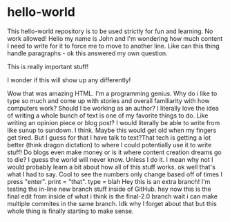 # hello-world
This hello-world repository is to be used strictly for fun and learning. No work allowed!
Hello my name is John and I'm wondering how much content I need to write for it to force me to move to another line. Like can this thing handle paragraphs - ok this answered my own question.
<body>
  This is really important stuff! </body>
  
  I wonder if this will show up any differently!
  
 Wow that was amazing HTML. I'm a programming genius. Why do i like to type so much and come up with stories and overall familiarity with how computers work? Should I be working as an author? I literally love the idea of writing a whole bunch of text is one of my favorite things to do. Like writing an opinion piece or blog post? I would literally be able to write from like sunup to sundown. I think. Maybe this would get old when my fingers get tired. But I guess for that I have talk to text?That tech is getting a lot better (think dragon dictation) to where I could potentially use it to write stuff! Do blogs even make money or is it where content creation dreams go to die? I guess the world will never know. Unless I do it. I mean why not I would probably learn a bit about how all of this stuff works.
 ok well that's what I had to say. Cool to see the numbers only change based off of times I press "enter".
print = "that".
type = blah
Hey this is an extra branch! I'm testing the in-line new branch stuff inside of GitHub.
hey now this is the final edit from inside of what i think is the final-2.0 branch
wait i can make multiple commites in the same branch. Idk why I forget about that but this whole thing is finally starting to make sense.
